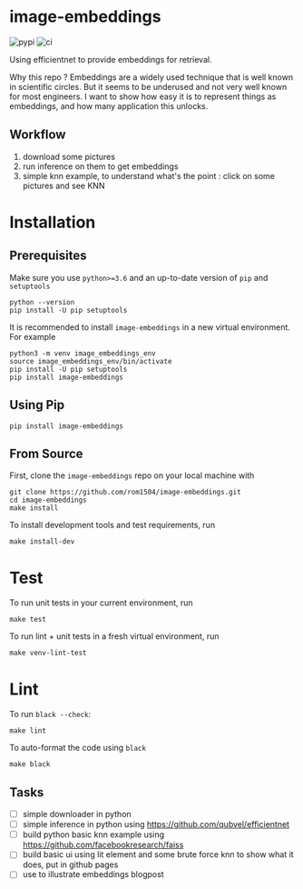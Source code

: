 # image-embeddings
![pypi](https://img.shields.io/pypi/v/image-embeddings.svg)
![ci](https://github.com/rom1504/image-embeddings/workflows/Continuous%20integration/badge.svg)

Using efficientnet to provide embeddings for retrieval.

Why this repo ? Embeddings are a widely used technique that is well known in scientific circles. But it seems to be underused and not very well known for most engineers. I want to show how easy it is to represent things as embeddings, and how many application this unlocks.

## Workflow
1. download some pictures
2. run inference on them to get embeddings
3. simple knn example, to understand what's the point : click on some pictures and see KNN

# Installation

## Prerequisites

Make sure you use `python>=3.6` and an up-to-date version of `pip` and
`setuptools`

    python --version
    pip install -U pip setuptools

It is recommended to install `image-embeddings` in a new virtual environment. For
example

    python3 -m venv image_embeddings_env
    source image_embeddings_env/bin/activate
    pip install -U pip setuptools
    pip install image-embeddings

## Using Pip

    pip install image-embeddings

## From Source

First, clone the `image-embeddings` repo on your local machine with

    git clone https://github.com/rom1504/image-embeddings.git
    cd image-embeddings
    make install

To install development tools and test requirements, run

    make install-dev

# Test

To run unit tests in your current environment, run

    make test

To run lint + unit tests in a fresh virtual environment,
run

    make venv-lint-test

# Lint

To run `black --check`:

    make lint

To auto-format the code using `black`

    make black

## Tasks

* [ ] simple downloader in python
* [ ] simple inference in python using https://github.com/qubvel/efficientnet
* [ ] build python basic knn example using https://github.com/facebookresearch/faiss
* [ ] build basic ui using lit element and some brute force knn to show what it does, put in github pages
* [ ] use to illustrate embeddings blogpost
